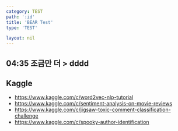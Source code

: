 ```yaml
---
category: TEST
path: ':id'
title: 'BEAR Test'
type: 'TEST'

layout: nil
---
```


## 04:35 조금만 더 > dddd 



## Kaggle
* https://www.kaggle.com/c/word2vec-nlp-tutorial
* https://www.kaggle.com/c/sentiment-analysis-on-movie-reviews
* https://www.kaggle.com/c/jigsaw-toxic-comment-classification-challenge
* https://www.kaggle.com/c/spooky-author-identification
